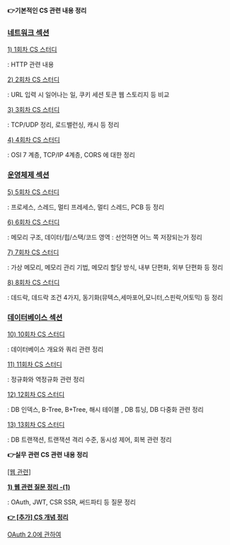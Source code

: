 **👉기본적인 CS 관련 내용 정리**

### [네트워크 섹션](https://github.com/722dydwns/CS-Study-for-tech-interview/tree/main/Network)

[1) 1회차 CS 스터디](https://github.com/722dydwns/CS-Study-for-tech-interview/tree/main/Network/1%ED%9A%8C%EC%B0%A8)

: HTTP 관련 내용 

[2) 2회차 CS 스터디](https://github.com/722dydwns/CS-Study-for-tech-interview/tree/main/Network/2%ED%9A%8C%EC%B0%A8)

: URL 입력 시 일어나는 일, 쿠키 세션 토큰 웹 스토리지 등 비교 

[3) 3회차 CS 스터디](https://github.com/722dydwns/CS-Study-for-tech-interview/tree/main/Network/3%ED%9A%8C%EC%B0%A8)

: TCP/UDP 정리, 로드밸런싱, 캐시 등 정리 

[4) 4회차 CS 스터디](https://github.com/722dydwns/CS-Study-for-tech-interview/tree/main/Network/4%ED%9A%8C%EC%B0%A8)

: OSI 7 계층, TCP/IP 4계층, CORS 에 대한 정리 

### [운영체제 섹션](https://github.com/722dydwns/CS-Study-for-tech-interview/tree/main/Operating%20System)

[5) 5회차 CS 스터디](https://github.com/722dydwns/CS-Study-for-tech-interview/tree/main/Operating%20System/5%ED%9A%8C%EC%B0%A8)

: 프로세스, 스레드, 멀티 프레세스, 멀티 스레드, PCB 등 정리

[6) 6회차 CS 스터디](https://github.com/722dydwns/CS-Study-for-tech-interview/tree/main/Operating%20System/6%ED%9A%8C%EC%B0%A8)

: 메모리 구조, 데이터/힙/스택/코드 영역 : 선언하면 어느 쪽 저장되는가 정리 

[7) 7회차 CS 스터디](https://github.com/722dydwns/CS-Study-for-tech-interview/tree/main/Operating%20System/7%ED%9A%8C%EC%B0%A8)

: 가상 메모리, 메모리 관리 기법, 메모리 할당 방식, 내부 단편화, 외부 단편화 등 정리

[8) 8회차 CS 스터디](https://github.com/722dydwns/CS-Study-for-tech-interview/tree/main/Operating%20System/8%ED%9A%8C%EC%B0%A8)

: 데드락, 데드락 조건 4가지, 동기화(뮤텍스,세마포어,모니터,스핀락,어토믹) 등 정리

### [데이터베이스 섹션](https://github.com/722dydwns/CS-Study-for-tech-interview/tree/main/Database)

[10) 10회차 CS 스터디](https://github.com/722dydwns/CS-Study-for-tech-interview/tree/main/Database/10%ED%9A%8C%EC%B0%A8)

: 데이터베이스 개요와 쿼리 관련 정리

[11) 11회차 CS 스터디](https://github.com/722dydwns/CS-Study-for-tech-interview/tree/main/Database/11%ED%9A%8C%EC%B0%A8)

: 정규화와 역정규화 관련 정리 

[12) 12회차 CS 스터디](https://github.com/722dydwns/CS-Study-for-tech-interview/tree/main/Database/12%ED%9A%8C%EC%B0%A8) 

: DB 인덱스, B-Tree, B+Tree, 해시 테이블 , DB 튜닝, DB 다중화 관련 정리

[13) 13회차 CS 스터디](https://github.com/722dydwns/CS-Study-for-tech-interview/tree/main/Database/13%ED%9A%8C%EC%B0%A8)

: DB 트랜잭션, 트랜잭션 격리 수준, 동시성 제어, 회복 관련 정리

**👉실무 관련 CS 관련 내용 정리**

[[웹 관련]](https://github.com/722dydwns/CS-Study-for-tech-interview/tree/main/%EC%8B%A4%EB%AC%B4%20CS/%EC%9B%B9%20(Web)%20%EA%B4%80%EB%A0%A8%20CS%20%EC%A7%88%EB%AC%B8%20%EC%A0%95%EB%A6%AC) 

**[1) 웹 관련 질문 정리 -(1)](https://github.com/722dydwns/CS-Study-for-tech-interview/blob/main/%EC%8B%A4%EB%AC%B4%20CS/%EC%9B%B9%20(Web)%20%EA%B4%80%EB%A0%A8%20CS%20%EC%A7%88%EB%AC%B8%20%EC%A0%95%EB%A6%AC/%EC%9B%B9%201%20(OAuth%2C%20CSR%20SSR%2C%20%EC%8D%A8%EB%93%9C%ED%8C%8C%ED%8B%B0)%20.md)**

: OAuth, JWT, CSR SSR, 써드파티 등 질문 정리

**[👉 [추가] CS 개념 정리](https://github.com/722dydwns/CS-Study-for-tech-interview/tree/main/%EC%8B%A4%EB%AC%B4%20CS/%5B%EC%B6%94%EA%B0%80%5D%20CS%20%EA%B0%9C%EB%85%90%20%EC%A0%95%EB%A6%AC)** 

[OAuth 2.0에 관하여](https://github.com/722dydwns/CS-Study-for-tech-interview/blob/main/%EC%8B%A4%EB%AC%B4%20CS/%5B%EC%B6%94%EA%B0%80%5D%20CS%20%EA%B0%9C%EB%85%90%20%EC%A0%95%EB%A6%AC/OAuth%202.0%EC%97%90%20%EA%B4%80%ED%95%98%EC%97%AC.md)


